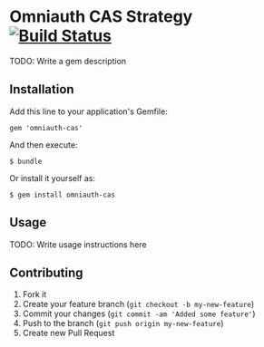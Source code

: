 # Omniauth CAS Strategy [![Build Status](http://travis-ci.org/dlindahl/omniauth-cas.png?branch=master)](http://travis-ci.org/dlindahl/omniauth-cas)

TODO: Write a gem description

## Installation

Add this line to your application's Gemfile:

    gem 'omniauth-cas'

And then execute:

    $ bundle

Or install it yourself as:

    $ gem install omniauth-cas

## Usage

TODO: Write usage instructions here

## Contributing

1. Fork it
2. Create your feature branch (`git checkout -b my-new-feature`)
3. Commit your changes (`git commit -am 'Added some feature'`)
4. Push to the branch (`git push origin my-new-feature`)
5. Create new Pull Request
